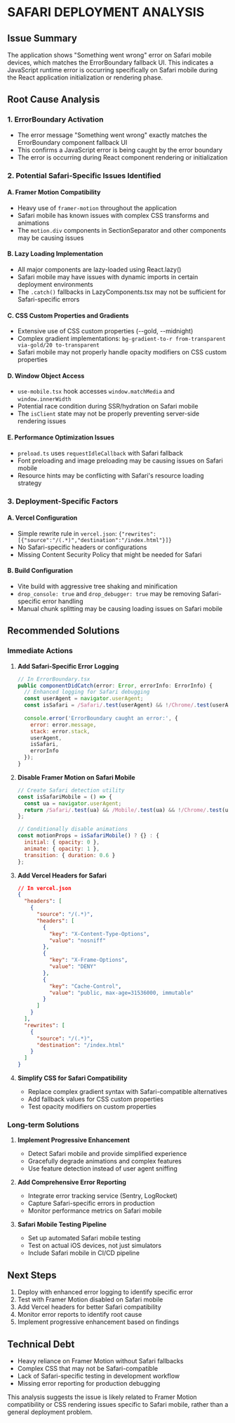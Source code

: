 # SAFARI DEPLOYMENT ANALYSIS

## Issue Summary
The application shows "Something went wrong" error on Safari mobile devices, which matches the ErrorBoundary fallback UI. This indicates a JavaScript runtime error is occurring specifically on Safari mobile during the React application initialization or rendering phase.

## Root Cause Analysis

### 1. ErrorBoundary Activation
- The error message "Something went wrong" exactly matches the ErrorBoundary component fallback UI
- This confirms a JavaScript error is being caught by the error boundary
- The error is occurring during React component rendering or initialization

### 2. Potential Safari-Specific Issues Identified

#### A. Framer Motion Compatibility
- Heavy use of `framer-motion` throughout the application
- Safari mobile has known issues with complex CSS transforms and animations
- The `motion.div` components in SectionSeparator and other components may be causing issues

#### B. Lazy Loading Implementation
- All major components are lazy-loaded using React.lazy()
- Safari mobile may have issues with dynamic imports in certain deployment environments
- The `.catch()` fallbacks in LazyComponents.tsx may not be sufficient for Safari-specific errors

#### C. CSS Custom Properties and Gradients
- Extensive use of CSS custom properties (--gold, --midnight)
- Complex gradient implementations: `bg-gradient-to-r from-transparent via-gold/20 to-transparent`
- Safari mobile may not properly handle opacity modifiers on CSS custom properties

#### D. Window Object Access
- `use-mobile.tsx` hook accesses `window.matchMedia` and `window.innerWidth`
- Potential race condition during SSR/hydration on Safari mobile
- The `isClient` state may not be properly preventing server-side rendering issues

#### E. Performance Optimization Issues
- `preload.ts` uses `requestIdleCallback` with Safari fallback
- Font preloading and image preloading may be causing issues on Safari mobile
- Resource hints may be conflicting with Safari's resource loading strategy

### 3. Deployment-Specific Factors

#### A. Vercel Configuration
- Simple rewrite rule in `vercel.json`: `{"rewrites":[{"source":"/(.*)","destination":"/index.html"}]}`
- No Safari-specific headers or configurations
- Missing Content Security Policy that might be needed for Safari

#### B. Build Configuration
- Vite build with aggressive tree shaking and minification
- `drop_console: true` and `drop_debugger: true` may be removing Safari-specific error handling
- Manual chunk splitting may be causing loading issues on Safari mobile

## Recommended Solutions

### Immediate Actions

1. **Add Safari-Specific Error Logging**
   ```javascript
   // In ErrorBoundary.tsx
   public componentDidCatch(error: Error, errorInfo: ErrorInfo) {
     // Enhanced logging for Safari debugging
     const userAgent = navigator.userAgent;
     const isSafari = /Safari/.test(userAgent) && !/Chrome/.test(userAgent);
     
     console.error('ErrorBoundary caught an error:', {
       error: error.message,
       stack: error.stack,
       userAgent,
       isSafari,
       errorInfo
     });
   }
   ```

2. **Disable Framer Motion on Safari Mobile**
   ```javascript
   // Create Safari detection utility
   const isSafariMobile = () => {
     const ua = navigator.userAgent;
     return /Safari/.test(ua) && /Mobile/.test(ua) && !/Chrome/.test(ua);
   };
   
   // Conditionally disable animations
   const motionProps = isSafariMobile() ? {} : {
     initial: { opacity: 0 },
     animate: { opacity: 1 },
     transition: { duration: 0.6 }
   };
   ```

3. **Add Vercel Headers for Safari**
   ```json
   // In vercel.json
   {
     "headers": [
       {
         "source": "/(.*)",
         "headers": [
           {
             "key": "X-Content-Type-Options",
             "value": "nosniff"
           },
           {
             "key": "X-Frame-Options",
             "value": "DENY"
           },
           {
             "key": "Cache-Control",
             "value": "public, max-age=31536000, immutable"
           }
         ]
       }
     ],
     "rewrites": [
       {
         "source": "/(.*)",
         "destination": "/index.html"
       }
     ]
   }
   ```

4. **Simplify CSS for Safari Compatibility**
   - Replace complex gradient syntax with Safari-compatible alternatives
   - Add fallback values for CSS custom properties
   - Test opacity modifiers on custom properties

### Long-term Solutions

1. **Implement Progressive Enhancement**
   - Detect Safari mobile and provide simplified experience
   - Gracefully degrade animations and complex features
   - Use feature detection instead of user agent sniffing

2. **Add Comprehensive Error Reporting**
   - Integrate error tracking service (Sentry, LogRocket)
   - Capture Safari-specific errors in production
   - Monitor performance metrics on Safari mobile

3. **Safari Mobile Testing Pipeline**
   - Set up automated Safari mobile testing
   - Test on actual iOS devices, not just simulators
   - Include Safari mobile in CI/CD pipeline

## Next Steps

1. Deploy with enhanced error logging to identify specific error
2. Test with Framer Motion disabled on Safari mobile
3. Add Vercel headers for better Safari compatibility
4. Monitor error reports to identify root cause
5. Implement progressive enhancement based on findings

## Technical Debt

- Heavy reliance on Framer Motion without Safari fallbacks
- Complex CSS that may not be Safari-compatible
- Lack of Safari-specific testing in development workflow
- Missing error reporting for production debugging

This analysis suggests the issue is likely related to Framer Motion compatibility or CSS rendering issues specific to Safari mobile, rather than a general deployment problem.